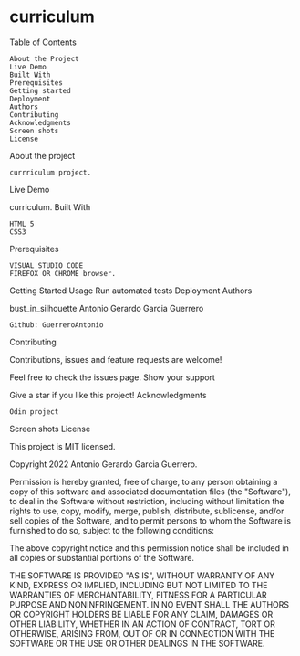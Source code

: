 # curriculum
 
Table of Contents

    About the Project
    Live Demo
    Built With
    Prerequisites
    Getting started
    Deployment
    Authors
    Contributing
    Acknowledgments
    Screen shots
    License

About the project

    currriculum project.

Live Demo

curriculum.
Built With

    HTML 5
    CSS3

Prerequisites

    VISUAL STUDIO CODE
    FIREFOX OR CHROME browser.

Getting Started
Usage
Run automated tests
Deployment
Authors

bust_in_silhouette Antonio Gerardo Garcia Guerrero

    Github: GuerreroAntonio

Contributing

Contributions, issues and feature requests are welcome!

Feel free to check the issues page.
Show your support

Give a star if you like this project!
Acknowledgments

    Odin project

Screen shots
License

This project is MIT licensed.

Copyright 2022 Antonio Gerardo Garcia Guerrero.

Permission is hereby granted, free of charge, to any person obtaining a copy of this software and associated documentation files (the "Software"), to deal in the Software without restriction, including without limitation the rights to use, copy, modify, merge, publish, distribute, sublicense, and/or sell copies of the Software, and to permit persons to whom the Software is furnished to do so, subject to the following conditions:

The above copyright notice and this permission notice shall be included in all copies or substantial portions of the Software.

THE SOFTWARE IS PROVIDED "AS IS", WITHOUT WARRANTY OF ANY KIND, EXPRESS OR IMPLIED, INCLUDING BUT NOT LIMITED TO THE WARRANTIES OF MERCHANTABILITY, FITNESS FOR A PARTICULAR PURPOSE AND NONINFRINGEMENT. IN NO EVENT SHALL THE AUTHORS OR COPYRIGHT HOLDERS BE LIABLE FOR ANY CLAIM, DAMAGES OR OTHER LIABILITY, WHETHER IN AN ACTION OF CONTRACT, TORT OR OTHERWISE, ARISING FROM, OUT OF OR IN CONNECTION WITH THE SOFTWARE OR THE USE OR OTHER DEALINGS IN THE SOFTWARE.
